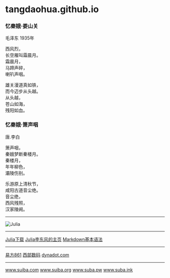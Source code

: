 # tangdaohua.github.io

### 忆秦娥·娄山关
毛泽东
1935年

西风烈，  
长空雁叫霜晨月。  
霜晨月，  
马蹄声碎，  
喇叭声咽。

雄关漫道真如铁，  
而今迈步从头越。  
从头越，  
苍山如海，  
残阳如血。

### 忆秦娥·箫声咽
唐.李白  

箫声咽，  
秦娥梦断秦楼月。  
秦楼月，  
年年柳色，  
灞陵伤别。   
  
乐游原上清秋节，  
咸阳古道音尘绝。  
音尘绝，  
西风残照，  
汉家陵阙。

***  
![Julia](https://julialang.org/assets/infra/logo.svg)  

*** 
<a href="https://julialang.org/downloads" target="_blank">Julia下载</a>             <a href="https://www.math.pku.edu.cn/teachers/lidf" target="_blank">Julia李东风的主页</a> 
<a href="https://www.jianshu.com/p/191d1e21f7ed" target="_blank">Markdown基本语法</a>  

---  
<a href="https://www.861.cn/Domain" target="_blank">易方861</a>           <a href="https://www.west.cn" target="_blank">西部数码</a> 
<a href="https://www.dynadot.com/zh" target="_blank">dynadot.com</a>   
***  
<a href="https://suiba.com" target="_blank">www.suiba.com</a>             <a href="https://suiba.org" target="_blank">www.suiba.org</a>     <a href="https://suba.pw" target="_blank">www.suba.pw</a>       <a href="https://suba.ink" target="_blank">www.suba.ink</a> 
